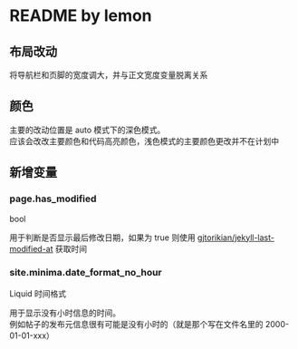 # README by lemon

## 布局改动

将导航栏和页脚的宽度调大，并与正文宽度变量脱离关系

## 颜色

主要的改动位置是 auto 模式下的深色模式。\
应该会改改主要颜色和代码高亮颜色，浅色模式的主要颜色更改并不在计划中

## 新增变量

### page.has_modified

bool

用于判断是否显示最后修改日期，如果为 true 则使用 [gjtorikian/jekyll-last-modified-at](https://github.com/gjtorikian/jekyll-last-modified-at) 获取时间

### site.minima.date_format_no_hour

Liquid 时间格式

用于显示没有小时信息的时间。\
例如帖子的发布元信息很有可能是没有小时的（就是那个写在文件名里的 2000-01-01-xxx）
